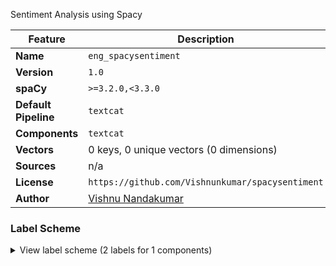 Sentiment Analysis using Spacy

| Feature | Description |
| --- | --- |
| **Name** | `eng_spacysentiment` |
| **Version** | `1.0` |
| **spaCy** | `>=3.2.0,<3.3.0` |
| **Default Pipeline** | `textcat` |
| **Components** | `textcat` |
| **Vectors** | 0 keys, 0 unique vectors (0 dimensions) |
| **Sources** | n/a |
| **License** | `https://github.com/Vishnunkumar/spacysentiment` |
| **Author** | [Vishnu Nandakumar](https://github.com/Vishnunkumar/spacysentiment) |

### Label Scheme

<details>

<summary>View label scheme (2 labels for 1 components)</summary>

| Component | Labels |
| --- | --- |
| **`textcat`** | `positive`, `negative` |

</details>